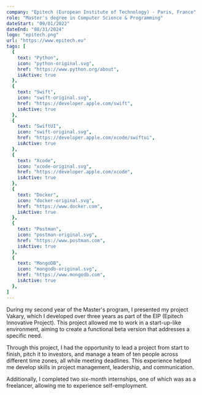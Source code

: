 ```yaml
---
company: "Epitech (European Institute of Technology) - Paris, France"
role: "Master's degree in Computer Science & Programming"
dateStart: "09/01/2022"
dateEnd: "08/31/2024"
logo: "epitech.png"
url: "https://www.epitech.eu"
tags: [
  { 
    text: "Python", 
    icon: "python-original.svg",
    href: "https://www.python.org/about",
    isActive: true
  },
  { 
    text: "Swift", 
    icon: "swift-original.svg", 
    href: "https://developer.apple.com/swift",
    isActive: true
  },
  { 
    text: "SwiftUI", 
    icon: "swift-original.svg", 
    href: "https://developer.apple.com/xcode/swiftui",
    isActive: true
  },
  { 
    text: "Xcode", 
    icon: "xcode-original.svg", 
    href: "https://developer.apple.com/xcode",
    isActive: true
  },
  { 
    text: "Docker", 
    icon: "docker-original.svg", 
    href: "https://www.docker.com",
    isActive: true
  },
  { 
    text: "Postman", 
    icon: "postman-original.svg", 
    href: "https://www.postman.com",
    isActive: true
  },
  { 
    text: "MongoDB", 
    icon: "mongodb-original.svg", 
    href: "https://www.mongodb.com",
    isActive: true
  },
]
---
```


During my second year of the Master's program, I presented my project Vakary, which I developed over three years as part of the EIP (Epitech Innovative Project). This project allowed me to work in a start-up-like environment, aiming to create a functional beta version that addresses a specific need.

Through this project, I had the opportunity to lead a project from start to finish, pitch it to investors, and manage a team of ten people across different time zones, all while meeting deadlines. This experience helped me develop skills in project management, leadership, and communication.

Additionally, I completed two six-month internships, one of which was as a freelancer, allowing me to experience self-employment.